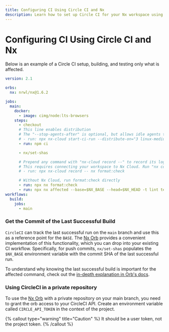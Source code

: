 ```yaml
---
title: Configuring CI Using Circle CI and Nx
description: Learn how to set up Circle CI for your Nx workspace using the Nx Orb to track successful builds, run affected commands, and optimize CI performance.
---
```


# Configuring CI Using Circle CI and Nx

Below is an example of a Circle CI setup, building, and testing only what is affected.

```yaml {% fileName=".circleci/config.yml" %}
version: 2.1

orbs:
  nx: nrwl/nx@1.6.2

jobs:
  main:
    docker:
      - image: cimg/node:lts-browsers
    steps:
      - checkout
      # This line enables distribution
      # The "--stop-agents-after" is optional, but allows idle agents to shut down once the "e2e-ci" targets have been requested
      # - run: npx nx-cloud start-ci-run --distribute-on="3 linux-medium-js" --stop-agents-after="e2e-ci"
      - run: npm ci

      - nx/set-shas

      # Prepend any command with "nx-cloud record --" to record its logs to Nx Cloud
      # This requires connecting your workspace to Nx Cloud. Run "nx connect" to get started w/ Nx Cloud
      # - run: npx nx-cloud record -- nx format:check

      # Without Nx Cloud, run format:check directly
      - run: npx nx format:check
      - run: npx nx affected --base=$NX_BASE --head=$NX_HEAD -t lint test build e2e-ci
workflows:
  build:
    jobs:
      - main
```

### Get the Commit of the Last Successful Build

`CircleCI` can track the last successful run on the `main` branch and use this as a reference point for the `BASE`. The [Nx Orb](https://github.com/nrwl/nx-orb) provides a convenient implementation of this functionality, which you can drop into your existing CI workflow. Specifically, for push commits, `nx/set-shas` populates the `$NX_BASE` environment variable with the commit SHA of the last successful run.

To understand why knowing the last successful build is important for the affected command, check out the [in-depth explanation in Orb's docs](https://github.com/nrwl/nx-orb#background).

### Using CircleCI in a private repository

To use the [Nx Orb](https://github.com/nrwl/nx-orb) with a private repository on your main branch, you need to grant the orb access to your CircleCI API. Create an environment variable called `CIRCLE_API_TOKEN` in the context of the project.

{% callout type="warning" title="Caution" %}
It should be a user token, not the project token.
{% /callout %}
